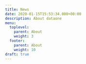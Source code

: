 ```yaml
---
title: News
date: 2020-01-15T15:53:34.000+00:00
description: About dataone
menu:
  toplevel:
    parent: About
    weight: 3
  footer:
    parent: About
    weight: 10
draft: true
---
```

